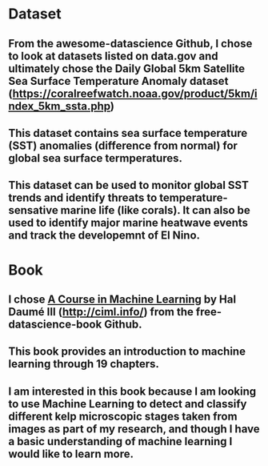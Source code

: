 # Dataset
## From the awesome-datascience Github, I chose to look at datasets listed on data.gov and ultimately chose the Daily Global 5km Satellite Sea Surface Temperature Anomaly dataset (https://coralreefwatch.noaa.gov/product/5km/index_5km_ssta.php) 
## This dataset contains sea surface temperature (SST) anomalies (difference from normal) for global sea surface termperatures.
## This dataset can be used to monitor global SST trends and identify threats to temperature-sensative marine life (like corals). It can also be used to identify major marine heatwave events and track the developemnt of El Nino. 

# Book
## I chose <ins>A Course in Machine Learning</ins> by Hal Daumé III (http://ciml.info/) from the free-datascience-book Github.
## This book provides an introduction to machine learning through 19 chapters. 
## I am interested in this book because I am looking to use Machine Learning to detect and classify different kelp microscopic stages taken from images as part of my research, and though I have a basic understanding of machine learning I would like to learn more. 
